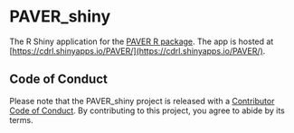 # PAVER_shiny

The R Shiny application for the [PAVER R package](https://github.com/willgryan/PAVER). The app is hosted at [https://cdrl.shinyapps.io/PAVER/](https://cdrl.shinyapps.io/PAVER/).

## Code of Conduct

Please note that the PAVER_shiny project is released with a [Contributor Code of Conduct](https://contributor-covenant.org/version/2/1/CODE_OF_CONDUCT.html). By contributing to this project, you agree to abide by its terms.